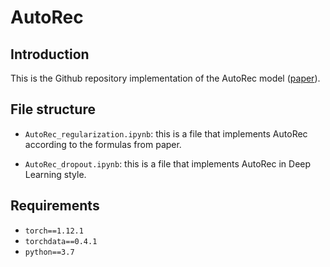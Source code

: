 # AutoRec

## Introduction

This is the Github repository implementation of the AutoRec model ([paper](https://arxiv.org/abs/2007.07224)).

## File structure

- `AutoRec_regularization.ipynb`: this is a file that implements AutoRec according to the formulas from paper.

- `AutoRec_dropout.ipynb`: this is a file that implements AutoRec in Deep Learning style.

## Requirements

- `torch==1.12.1`
- `torchdata==0.4.1`
- `python==3.7`